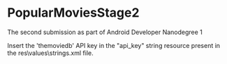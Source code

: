 # PopularMoviesStage2
The second submission as part of Android Developer Nanodegree 1

Insert the 'themoviedb' API key in the "api_key" string resource present in the res\values\strings.xml file. 
